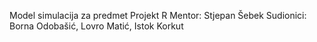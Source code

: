 Model simulacija za predmet Projekt R
Mentor: Stjepan Šebek
Sudionici: Borna Odobašić, Lovro Matić, Istok Korkut

